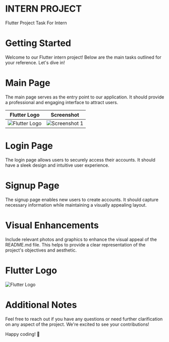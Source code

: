# INTERN PROJECT

Flutter Project Task For Intern

# Getting Started
Welcome to our Flutter intern project! Below are the main tasks outlined for your reference. Let's dive in!

# Main Page
The main page serves as the entry point to our application. It should provide a professional and engaging interface to attract users.

| Flutter Logo                                              | Screenshot                                               |
|-----------------------------------------------------------|----------------------------------------------------------|
| ![Flutter Logo](https://github.com/SeeVetri/demo_project/blob/master/Screenshots/Main_Page.jpg) | ![Screenshot 1](https://github.com/SeeVetri/demo_project/blob/master/Screenshots/Second_Screen.jpg) |

# Login Page
The login page allows users to securely access their accounts. It should have a sleek design and intuitive user experience.



# Signup Page
The signup page enables new users to create accounts. It should capture necessary information while maintaining a visually appealing layout.



# Visual Enhancements
Include relevant photos and graphics to enhance the visual appeal of the README.md file. This helps to provide a clear representation of the project's objectives and aesthetic.

# Flutter Logo

![Flutter Logo](https://upload.wikimedia.org/wikipedia/commons/1/17/Google-flutter-logo.png)

# Additional Notes
Feel free to reach out if you have any questions or need further clarification on any aspect of the project. We're excited to see your contributions!

Happy coding! 🚀